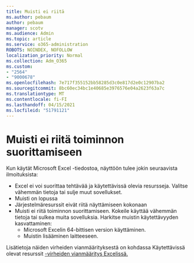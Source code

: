 ```yaml
---
title: Muisti ei riitä
ms.author: pebaum
author: pebaum
manager: scotv
ms.audience: Admin
ms.topic: article
ms.service: o365-administration
ROBOTS: NOINDEX, NOFOLLOW
localization_priority: Normal
ms.collection: Adm_O365
ms.custom:
- "2564"
- "9000678"
ms.openlocfilehash: 7e717f355152bb58285d3c0e817d2e0c12907ba2
ms.sourcegitcommit: 8bc60ec34bc1e40685e3976576e04a2623f63a7c
ms.translationtype: MT
ms.contentlocale: fi-FI
ms.lasthandoff: 04/15/2021
ms.locfileid: "51791121"
---
```

# <a name="there-isnt-enough-memory-to-complete-this-action"></a>Muisti ei riitä toiminnon suorittamiseen

Kun käytät Microsoft Excel -tiedostoa, näyttöön tulee jokin seuraavista ilmoituksista:

- Excel ei voi suorittaa tehtävää ja käytettävissä olevia resursseja. Valitse vähemmän tietoja tai sulje muut sovellukset.
- Muisti on lopussa
- Järjestelmäresurssit eivät riitä näyttämiseen kokonaan
- Muisti ei riitä toiminnon suorittamiseen. Kokeile käyttää vähemmän tietoja tai sulkea muita sovelluksia. Harkitse muistin käytettävyyden kasvattaminen: 
    - Microsoft Excelin 64-bittisen version käyttäminen.
    - Muistin lisääminen laitteeseen.

Lisätietoja näiden virheiden vianmäärityksestä on kohdassa Käytettävissä olevat resurssit [-virheiden vianmääritys Excelissä.](https://docs.microsoft.com/office/troubleshoot/excel/available-resources-errors)